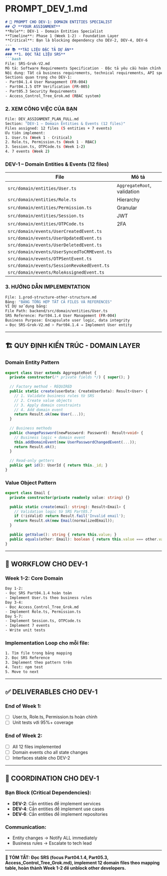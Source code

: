 # PROMPT_DEV_1.md
```markdown
# 🤖 PROMPT CHO DEV-1: DOMAIN ENTITIES SPECIALIST
## 📋 **YOUR ASSIGNMENT**
**Role**: DEV-1 - Domain Entities Specialist
**Timeline**: Phase 1 (Week 1-2) - Foundation Layer
**Critical**: Bạn là blocking dependency cho DEV-2, DEV-4, DEV-6
---
## 📚 **TÀI LIỆU ĐẶC TẢ DỰ ÁN**
### **1. ĐỌC TÀI LIỆU SRS**
```bash
File: SRS-Grok-V2.md
Mô tả: Software Requirements Specification - Đặc tả yêu cầu hoàn chỉnh
Nội dung: Tất cả business requirements, technical requirements, API specs
Sections quan trọng cho DEV-1:
- Part04.1.4 User Management (FR-004)
- Part04.1.5 OTP Verification (FR-005)
- Part05.3 Security Requirements
- Access_Control_Tree_Grok.md (RBAC system)
```
### **2. XEM CÔNG VIỆC CỦA BẠN**
```bash
File: DEV_ASSIGNMENT_PLAN_FULL.md
Section: "DEV-1 – Domain Entities & Events (12 files)"
Files assigned: 12 files (5 entities + 7 events)
Ưu tiên implement:
1. User.ts (Week 1 - Critical)
2. Role.ts, Permission.ts (Week 1 - RBAC)
3. Session.ts, OTPCode.ts (Week 1-2)
4. 7 events (Week 2)
```
### **DEV-1** – Domain Entities & Events (12 files)

| File | Mô tả |
|------|------|
| `src/domain/entities/User.ts` | `AggregateRoot`, validation |
| `src/domain/entities/Role.ts` | Hierarchy |
| `src/domain/entities/Permission.ts` | Granular |
| `src/domain/entities/Session.ts` | JWT |
| `src/domain/entities/OTPCode.ts` | 2FA |
| `src/domain/events/UserCreatedEvent.ts` | |
| `src/domain/events/UserUpdatedEvent.ts` | |
| `src/domain/events/UserDeletedEvent.ts` | |
| `src/domain/events/UserSyncedToCRMEvent.ts` | |
| `src/domain/events/OTPSentEvent.ts` | |
| `src/domain/events/SessionRevokedEvent.ts` | |
| `src/domain/events/RoleAssignedEvent.ts` | |

### **3. HƯỚNG DẪN IMPLEMENTATION**
```bash
File: 1.prod-structure-other-structure.md
Bảng: "BẢNG TỔNG HỢP TẤT CẢ FILES VÀ REFERENCES"
VÍ DỤ sử dụng bảng:
File Path: backend/src/domain/entities/User.ts
SRS Reference: Part04.1.4 User Management (FR-004)
Business Purpose: Encapsulate user logic, data integrity
→ Đọc SRS-Grok-V2.md > Part04.1.4 → Implement User entity
```
---
## 🏗️ **QUY ĐỊNH KIẾN TRÚC - DOMAIN LAYER**
### **Domain Entity Pattern**
```typescript
export class User extends AggregateRoot {
  private constructor(/* private fields */) { super(); }
 
  // Factory method - REQUIRED
  public static create(userData: CreateUserData): Result<User> {
    // 1. Validate business rules từ SRS
    // 2. Create value objects
    // 3. Apply domain constraints
    // 4. Add domain event
    return Result.ok(new User(...));
  }
 
  // Business methods
  public changePassword(newPassword: Password): Result<void> {
    // Business logic + domain event
    this.addDomainEvent(new UserPasswordChangedEvent(...));
    return Result.ok();
  }
 
  // Read-only getters
  public get id(): UserId { return this._id; }
}
```
### **Value Object Pattern**
```typescript
export class Email {
  private constructor(private readonly value: string) {}
 
  public static create(email: string): Result<Email> {
    // Validation logic từ SRS Part05.7
    if (!isValid) return Result.fail('Invalid email');
    return Result.ok(new Email(normalizedEmail));
  }
 
  public getValue(): string { return this.value; }
  public equals(other: Email): boolean { return this.value === other.value; }
}
```
---
## 🔄 **WORKFLOW CHO DEV-1**
### **Week 1-2: Core Domain**
```bash
Day 1-2:
- Đọc SRS Part04.1.4 hoàn toàn
- Implement User.ts theo business rules
Day 3-4:
- Đọc Access_Control_Tree_Grok.md
- Implement Role.ts, Permission.ts
Day 5-7:
- Implement Session.ts, OTPCode.ts
- Implement 7 events
- Write unit tests
```
### **Implementation Loop cho mỗi file**:
```bash
1. Tìm file trong bảng mapping
2. Đọc SRS Reference
3. Implement theo pattern trên
4. Test: npm test
5. Move to next
```
---
## ✅ **DELIVERABLES CHO DEV-1**
### **End of Week 1**:
- [ ] User.ts, Role.ts, Permission.ts hoàn chỉnh
- [ ] Unit tests với 95%+ coverage
### **End of Week 2**:
- [ ] All 12 files implemented
- [ ] Domain events cho all state changes
- [ ] Interfaces stable cho DEV-2
---
## 💬 **COORDINATION CHO DEV-1**
### **Bạn Block (Critical Dependencies)**:
- **DEV-2**: Cần entities để implement services
- **DEV-4**: Cần entities để implement use cases
- **DEV-6**: Cần entities để implement repositories
### **Communication**:
- Entity changes → Notify ALL immediately
- Business rules → Escalate to tech lead
---
**🎯 TÓM TẮT: Đọc SRS (focus Part04.1.4, Part05.3, Access_Control_Tree_Grok.md), implement 12 domain files theo mapping table, hoàn thành Week 1-2 để unblock other developers.**
```
